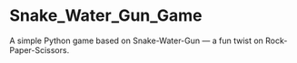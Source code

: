 # Snake_Water_Gun_Game
A simple Python game based on Snake-Water-Gun — a fun twist on Rock-Paper-Scissors.
